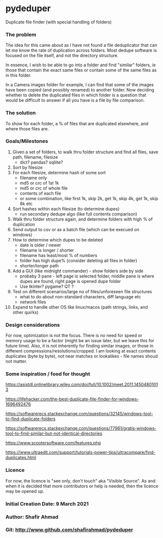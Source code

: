 # pydeduper
Duplicate file finder (with special handling of folders)

### The problem
The idea for this came about as I have not found a file deduplicator that can let me know the rate of duplication across folders. Most dedupe software is focused on the file itself, and not the directory structure.

In essence, I wish to be able to go into a folder and find "similar" folders, ie those that contain the exact same files or contain some of the same files as in this folder.

In a Camera images folder for example, I can find that some of the images have been copied (and possibly renamed) to another folder. Now deciding whether to delete the duplicated files in which folder is a question that would be difficult to answer if all you have is a file by file comparison. 

### The solution
To show for each folder, a % of files that are duplicated elsewhere, and where those files are.

### Goals/Milestones
1. Given a set of folders, to walk thru folder structure and find all files, save path, filename, filesize
    - dict? pandas? sqliite?
2. Sort by filesize
3. For each filesize, determine hash of some sort
    - filename only
    - md5 or crc of 1st 1k
    - md5 or crc of whole file
    - contents of each file
    - or some combination, like first 1k, skip 2k, get 1k, skip 4k, get 1k, skip 8k etc
4. Sort hashes within each filesize (to determine dupes)
    - run secondary dedupe algo (like full contents comparison)
5. Walk thru folder structure again, and determine folders with high % of duplication
6. Send output to csv or as a batch file (which can be execued on windows)
7. How to determine which dupes to be deleted
    - date is older / newer
    - filename is longer / shorter
    - filename has least/most % of numbers
    - folder has high dupe% (consider deleting all files in folder)
    - shorter/longer path
8. Add a GUI (like midnight commander) - show folders side by side 
    - probaby 3 pane - left page is selected folder, middle pane is where dupes are found, right page is opened dupe folder
    - Use tkinter? pygame? QT ?
9. Test on different scenarios/large no of files/unforeseen file structures
    - what to do about non-standard characters, diff language etc
    - network files
10. Expand to handle other OS like linux/macos (path strings, links, and other quirks)

### Design considerations
For now, optimization is not the focus. There is no need for speed or memory usage to be a factor (might be an issue later, but we leave this for future time).
Also, it is not inherently for finding similar images, or those in different compressions/resolutions/cropped. I am looking at exact contents duplicates (byte by byte), not near matches or lookalikes - file names shoud not matter. 

### Some inspiration / food for thought
https://asistdl.onlinelibrary.wiley.com/doi/full/10.1002/meet.2011.14504801013

https://lifehacker.com/the-best-duplicate-file-finder-for-windows-1696492476

https://softwarerecs.stackexchange.com/questions/32145/windows-tool-to-find-duplicate-folders

https://softwarerecs.stackexchange.com/questions/77961/gratis-windows-tool-to-find-similar-but-not-identical-directories

https://www.scootersoftware.com/features.php

https://www.ultraedit.com/support/tutorials-power-tips/ultracompare/find-duplicates.html

### Licence
For now, the licence is "see only, don't touch" aka "Visible Source". As and when it is decided that more contributors or help is needed, then the licence may be opened up.

### Initial Creation Date: 9 March 2021
### Author: Shafir Ahmad
### Git: http://www.github.com/shafirahmad/pydeduper
